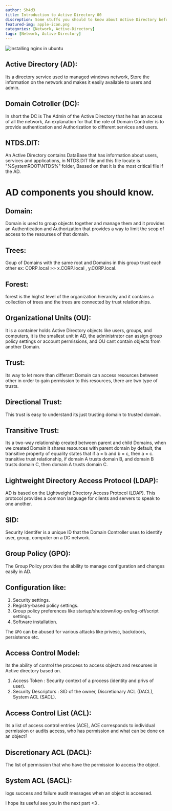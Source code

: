 ```yaml
---
author: Sh4d3
title: Introduction to Active Directory 00
discreption: Some stuffs you should to know about Active Directory befor Getting deeper
featured-img: apple-icon.png
categories: [Network, Active-Directory]
tags: [Network, Active-Directory]
---
```

<img src="/Active-Directory-Intro00/ad-thumb00.png" alt="installing nginx in ubuntu">

## Active Directory (AD):

Its a directory service used to managed windows network, 
Store the information on the network and makes it easily available to users and admin.

## Domain Cotroller (DC):

In short the DC is The Admin of the Active Directory that he has an access of all the network,
An explanation for that the role of Domain Controler is to provide authentication and Authorization to different services and users.

## NTDS.DIT:

An Active Directory contains DataBase that has information about users, services and applications, in NTDS.DIT file and this file locate is "%SystemROOT\NTDS%" folder,
Bassed on that it is the most critical file if the AD. 

# AD components you should know.

## Domain: 

Domain is used to group objects together and manage them and it provides an Authentication and Authorization that provides a way to limit the scop of access to the resourses of that domain.

## Trees:

Goup of Domains with the same root and Domains in this group trust each other ex: CORP.local >> x.CORP.local , y.CORP.local.

## Forest:

forest is the highst level of the organization hierarchy and it contains a collection of trees and the trees are connected by trust relationships. 

## Organizational Units (OU):

It is a container holds Active Directory objects like users, groups, and computers, it is the smallest unit in AD, the administrator can assign group policy settings or account permissions, and OU cant contain objects from another Domain. 

## Trust:

Its way to let more than differant Domain can access resources between other in order to gain permission to this resources, there are two type of trusts. 

## Directional Trust:

This trust is easy to understand its just trusting domain to trusted domain.

## Transitive Trust: 

Its a two-way relationship created between parent and child Domains, when we created Domain it shares resources with parent domain by default, the transitive property of equality states that if a = b and b = c, then a = c. transitive trust relationship, if domain A trusts domain B, and domain B trusts domain C, then domain A trusts domain C.

##  Lightweight Directory Access Protocol (LDAP):

AD is based on the Lightweight Directory Access Protocol (LDAP). This protocol provides a common language for clients and servers to speak to one another. 

## SID:

Security Identifer is a unique ID that the Domain Controller uses to identify user, group, computer on a DC network.

## Group Policy (GPO):

The Group Policy provides the ability to manage configuration and changes easily in AD.

## Configuration like:

1. Security settings.
2. Registry-based policy settings.
3. Group policy preferences like startup/shutdown/log-on/log-off/script settings.
4. Software installation.

The `GPO` can be abused for various attacks like privesc, backdoors, persistence etc.

## Access Control Model:

Its the ability of control the proccess to access objects and resourses in Active directory based on. 

1. Access Token : Security context of a process (identity and privs of user).
2. Security Descriptors : SID of the owner, Discretionary ACL (DACL), System ACL (SACL).

## Access Control List (ACL):

Its a list of access control entries (ACE), ACE corresponds to individual permission or audits access, who has permission and what can be done on an object?

## Discretionary ACL (DACL):

The list of permission that who have the permission to access the object.

## System ACL (SACL):

logs success and failure audit messages when an object is accessed.
 

I hope its useful see you in the next part <3 .
